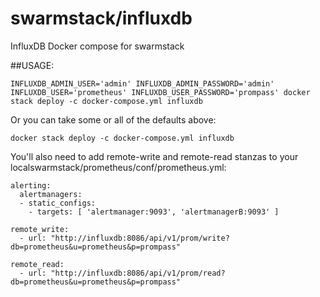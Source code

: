 # swarmstack/influxdb

InfluxDB Docker compose for swarmstack

##USAGE:

    INFLUXDB_ADMIN_USER='admin' INFLUXDB_ADMIN_PASSWORD='admin' INFLUXDB_USER='prometheus' INFLUXDB_USER_PASSWORD='prompass' docker stack deploy -c docker-compose.yml influxdb

Or you can take some or all of the defaults above:

    docker stack deploy -c docker-compose.yml influxdb

You'll also need to add remote-write and remote-read stanzas to your localswarmstack/prometheus/conf/prometheus.yml:

```
alerting:
  alertmanagers:
  - static_configs:
    - targets: [ 'alertmanager:9093', 'alertmanagerB:9093' ]

remote_write:
  - url: "http://influxdb:8086/api/v1/prom/write?db=prometheus&u=prometheus&p=prompass"

remote_read:
  - url: "http://influxdb:8086/api/v1/prom/read?db=prometheus&u=prometheus&p=prompass"
```
